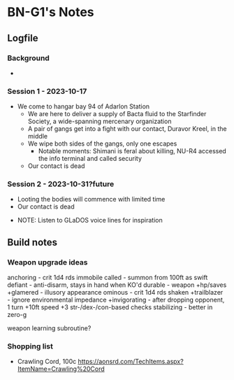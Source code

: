 # BN-G1's Notes
## Logfile
### Background
- 

### Session 1 - 2023-10-17
- We come to hangar bay 94 of Adarlon Station
    - We are here to deliver a supply of Bacta fluid to the Starfinder Society, a wide-spanning mercenary organization
    - A pair of gangs get into a fight with our contact, Duravor Kreel, in the middle
    - We wipe both sides of the gangs, only one escapes
        - Notable moments: Shimani is feral about killing, NU-R4 accessed the info terminal and called security
    - Our contact is dead

### Session 2 - 2023-10-31?future
- Looting the bodies will commence with limited time
- Our contact is dead
* NOTE: Listen to GLaDOS voice lines for inspiration

## Build notes
### Weapon upgrade ideas
anchoring - crit 1d4 rds immobile
called - summon from 100ft as swift
defiant - anti-disarm, stays in hand when KO'd
durable - weapon +hp/saves
+glamered - illusory appearance
ominous - crit 1d4 rds shaken
+trailblazer - ignore environmental impedance
+invigorating - after dropping opponent, 1 turn +10ft speed +3 str-/dex-/con-based checks
stabilizing - better in zero-g

weapon learning subroutine?

### Shopping list
- Crawling Cord, 100c https://aonsrd.com/TechItems.aspx?ItemName=Crawling%20Cord